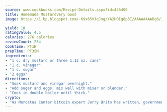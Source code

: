 ```yaml
---
source: www.cookbooks.com/Recipe-Details.aspx?id=436490
title: Homemade MustardVery Good  
image: https://1.bp.blogspot.com/-K9x65VJqJng/YA2H0Ig8p3I/AAAAAAAABg0/JRKr7ZzesxofwlGw6YudXad_aQn9BD52QCLcBGAsYHQ/s299/2.png

yield: 10
ratingValue: 4.5
calories: 276 calories
reviewCount: 234
cookTime: PT1H
prepTime: PT35M
ingredients:
- "1 c. dry mustard or three 1.12 oz. cans"
- "1 c. vinegar"
- "1 c. sugar"
- "2 eggs"
directions:
- "Soak mustard and vinegar overnight."
- "Add sugar and eggs; mix well with mixer or blender."
- "Cook in double boiler until thick."
crypto:
- "As Mercatus Center bitcoin expert Jerry Brito has written, government regulation can either be ham-fisted or light to the touch."
---
```

